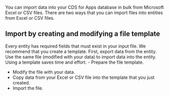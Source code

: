 You can import data into your CDS for Apps database in bulk from Microsoft Excel or CSV files. There are two ways that you can import files into entities from Excel or CSV files.

## Import by creating and modifying a file template
Every entity has required fields that must exist in your input file. We recommend that you create a template. First, export data from the entity. Use the same file (modified with your data) to import data into the entity. Using a template saves time and effort. - Prepare the file template.
- Modify the file with your data.
- Copy data from your Excel or CSV file into the template that you just created.
- Import the file.

